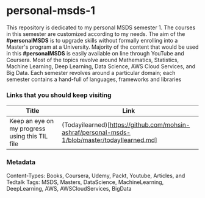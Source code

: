 # personal-msds-1

This repository is dedicated to my personal MSDS semester 1. The courses in this semester are customized according to my needs. The aim of the **#personalMSDS** is to upgrade skills without formally enrolling into a Master's program at a University. Majority of the content that would be used in this **#personalMSDS** is easily available on line through YouTube and Coursera. Most of the topics revolve around Mathematics, Statistics, Machine Learning, Deep Learning, Data Science, AWS Cloud Services, and Big Data. Each semester revolves around a particular domain; each semester contains a hand-full of languages, frameworks and libraries

### Links that you should keep visiting
|Title|Link|
|-----|-----|
|Keep an eye on my progress using this TIL file| (Todayilearned)[https://github.com/mohsin-ashraf/personal-msds-1/blob/master/todayIlearned.md] |


### Metadata

Content-Types: Books, Coursera, Udemy, Packt, Youtube, Articles, and Tedtalk Tags: MSDS, Masters, DataScience, MachineLearning, DeepLearning, AWS, AWSCloudServices, BigData